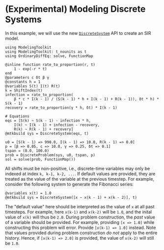 # (Experimental) Modeling Discrete Systems

In this example, we will use the new [`DiscreteSystem`](@ref) API
to create an SIR model.

```@example discrete
using ModelingToolkit
using ModelingToolkit: t_nounits as t
using OrdinaryDiffEq: solve, FunctionMap

@inline function rate_to_proportion(r, t)
    1 - exp(-r * t)
end
@parameters c δt β γ
@constants h = 1
@variables S(t) I(t) R(t)
k = ShiftIndex(t)
infection = rate_to_proportion(
    β * c * I(k - 1) / (S(k - 1) * h + I(k - 1) + R(k - 1)), δt * h) * S(k - 1)
recovery = rate_to_proportion(γ * h, δt) * I(k - 1)

# Equations
eqs = [S(k) ~ S(k - 1) - infection * h,
    I(k) ~ I(k - 1) + infection - recovery,
    R(k) ~ R(k - 1) + recovery]
@mtkbuild sys = DiscreteSystem(eqs, t)

u0 = [S(k - 1) => 990.0, I(k - 1) => 10.0, R(k - 1) => 0.0]
p = [β => 0.05, c => 10.0, γ => 0.25, δt => 0.1]
tspan = (0.0, 100.0)
prob = DiscreteProblem(sys, u0, tspan, p)
sol = solve(prob, FunctionMap())
```

All shifts must be non-positive, i.e., discrete-time variables may only be indexed at index
`k, k-1, k-2, ...`. If default values are provided, they are treated as the value of the
variable at the previous timestep. For example, consider the following system to generate
the Fibonacci series:

```@example discrete
@variables x(t) = 1.0
@mtkbuild sys = DiscreteSystem([x ~ x(k - 1) + x(k - 2)], t)
```

The "default value" here should be interpreted as the value of `x` at all past timesteps.
For example, here `x(k-1)` and `x(k-2)` will be `1.0`, and the inital value of `x(k)` will
thus be `2.0`. During problem construction, the _past_ value of a variable should be
provided. For example, providing `[x => 1.0]` while constructing this problem will error.
Provide `[x(k-1) => 1.0]` instead. Note that values provided during problem construction
_do not_ apply to the entire history. Hence, if `[x(k-1) => 2.0]` is provided, the value of
`x(k-2)` will still be `1.0`.
